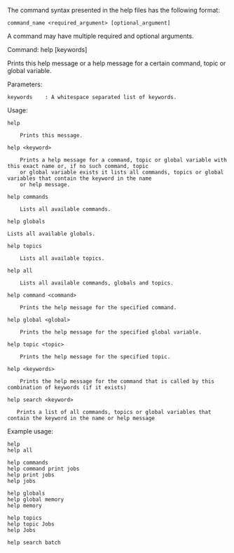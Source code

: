 The command syntax presented in the help files has the following format:

    command_name <required_argument> [optional_argument] 

A command may have multiple required and optional arguments.

Command:	help [keywords]

Prints this help message or a help message for a certain command, topic or global variable.

Parameters:

    keywords	: A whitespace separated list of keywords.
	
Usage:

    help			

        Prints this message.

    help <keyword>		

        Prints a help message for a command, topic or global variable with this exact name or, if no such command, topic
        or global variable exists it lists all commands, topics or global variables that contain the keyword in the name
        or help message.

    help commands		

        Lists all available commands.

    help globals	

	Lists all available globals.

    help topics			
        
        Lists all available topics.
    
    help all			
    
        Lists all available commands, globals and topics.

    help command <command>	
     
        Prints the help message for the specified command.

    help global <global>	

        Prints the help message for the specified global variable.
    
    help topic <topic>		

        Prints the help message for the specified topic.

    help <keywords>		

        Prints the help message for the command that is called by this combination of keywords (if it exists)

    help search <keyword>	
  
       Prints a list of all commands, topics or global variables that contain the keyword in the name or help message

Example usage:

    help
    help all

    help commands
    help command print jobs
    help print jobs
    help jobs

    help globals
    help global memory
    help memory

    help topics
    help topic Jobs
    help Jobs

    help search batch

   


